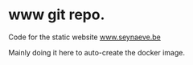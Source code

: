 # www git repo.
Code for the static website www.seynaeve.be

Mainly doing it here to auto-create the docker image.
